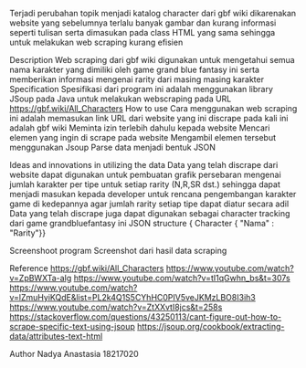 Terjadi perubahan topik menjadi katalog character dari gbf wiki dikarenakan website yang sebelumnya terlalu banyak gambar dan kurang informasi seperti tulisan serta dimasukan pada class HTML yang sama sehingga untuk melakukan web scraping kurang efisien

Description
Web scraping dari gbf wiki digunakan untuk mengetahui semua nama karakter yang dimiliki oleh game grand blue fantasy ini serta memberikan informasi mengenai rarity dari masing masing karakter
Specification
Spesifikasi dari program ini adalah menggunakan library JSoup pada Java untuk melakukan webscraping pada URL <https://gbf.wiki/All_Characters>
How to use
Cara menggunakan web scraping ini adalah memasukan link URL dari website yang ini discrape pada kali ini adalah gbf wiki
Meminta izin terlebih dahulu kepada website
Mencari elemen yang ingin di scrape pada website
Mengambil elemen tersebut menggunakan Jsoup
Parse data menjadi bentuk JSON

Ideas and innovations in utilizing the data
Data yang telah discrape dari website dapat digunakan untuk pembuatan grafik persebaran mengenai jumlah karakter per tipe untuk setiap rarity (N,R,SR dst.) sehingga dapat menjadi masukan kepada developer untuk rencana pengembangan karakter game di kedepannya agar jumlah rarity setiap tipe dapat diatur secara adil
Data yang telah discrape juga dapat digunakan sebagai character tracking dari game grandbluefantasy ini
JSON structure
{ Character { "Nama" : "Rarity"}}

Screenshoot program
Screenshot dari hasil data scraping

Reference
<https://gbf.wiki/All_Characters>
<https://www.youtube.com/watch?v=ZpBWXTa-aIg>
<https://www.youtube.com/watch?v=tI1qGwhn_bs&t=307s>
<https://www.youtube.com/watch?v=lZmuHyiKQdE&list=PL2k4Q1S5CYhHC0PIV5veJKMzLBO8I3ih3>
<https://www.youtube.com/watch?v=ZtXXvtI8jcs&t=258s>
<https://stackoverflow.com/questions/43250113/cant-figure-out-how-to-scrape-specific-text-using-jsoup>
<https://jsoup.org/cookbook/extracting-data/attributes-text-html>

Author
Nadya Anastasia
18217020
